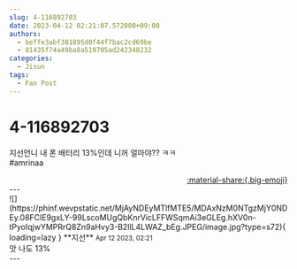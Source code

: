 ```yaml
---
slug: 4-116892703
date: 2023-04-12 02:21:07.572000+09:00
authors:
  - beffe3abf381895d0f44f7bac2cd69be
  - 01435f74a49ba8a519705ad242348232
categories:
  - Jisun
tags:
  - Fan Post
---
```


# 4-116892703

<div class="post-container" markdown="1">
<div class="content-container md-sidebar__scrollwrap" markdown="1">

지선언니 내 폰 배터리 13%인데 니꺼 얼마야?? ㅋㅋ<br>\#amrinaa

</div>
</div>

<div style="text-align: right;" markdown="1">
<a href="https://weverse.io/fromis9/fanpost/4-116892703" style="text-align: right;">:material-share:{.big-emoji}</a>
</div>
---

<div class="comments-container md-sidebar__scrollwrap" markdown="1">
<div class="comment" markdown="1">
<div class='id-container' markdown="1">
![](https://phinf.wevpstatic.net/MjAyNDEyMTlfMTE5/MDAxNzM0NTgzMjY0NDEy.08FClE9gxLY-99LscoMUgQbKnrVicLFFWSqmAi3eGLEg.hXV0n-tPyoIqjwYMPRrQ8Zn9aHvy3-B2llL4LWAZ_bEg.JPEG/image.jpg?type=s72){ loading=lazy }
**<span class="artist">지선</span>** <small>Apr 12 2023, 02:21</small><br>
</div>
<div class='comment-body' markdown="1">
앗 나도 13%
</div>
</div>
</div>
---

